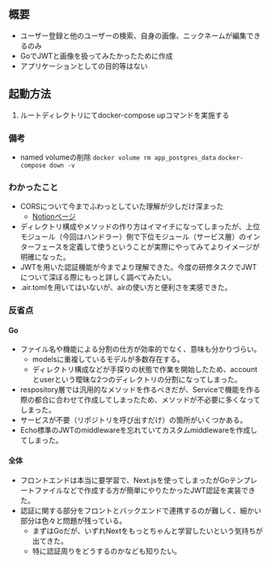 ## 概要
- ユーザー登録と他のユーザーの検索、自身の画像、ニックネームが編集できるのみ
- GoでJWTと画像を扱ってみたかったために作成
- アプリケーションとしての目的等はない

## 起動方法
1. ルートディレクトリにてdocker-compose upコマンドを実施する

### 備考
- named volumeの削除
`docker volume rm app_postgres_data`
`docker-compose down -v`

### わかったこと
- CORSについて今までふわっとしていた理解が少しだけ深まった
  - [Notionページ](https://pinto-waltz-911.notion.site/CORS-86542816a15a486ca2ae4f29f92de5a2)
- ディレクトリ構成やメソッドの作り方はイマイチになってしまったが、上位モジュール（今回はハンドラー）側で下位モジュール（サービス層）のインターフェースを定義して使うということが実際にやってみてよりイメージが明確になった。
- JWTを用いた認証機能が今までより理解できた。今度の研修タスクでJWTについて深ぼる際にもっと詳しく調べてみたい。
- .air.tomlを用いてはいないが、airの使い方と便利さを実感できた。

### 反省点
#### Go
- ファイル名や機能による分割の仕方が効率的でなく、意味も分かりづらい。
  - modelsに重複しているモデルが多数存在する。
  - ディレクトリ構成などが手探りの状態で作業を開始したため、accountとuserという曖昧な2つのディレクトリの分割になってしまった。 
- respository層では汎用的なメソッドを作るべきだが、Serviceで機能を作る際の都合に合わせて作成してしまったため、メソッドが不必要に多くなってしまった。
- サービスが不要（リポジトリを呼び出すだけ）の箇所がいくつかある。
- Echo標準のJWTのmiddlewareを忘れていてカスタムmiddlewareを作成してしまった。

#### 全体
- フロントエンドは本当に要学習で、Next.jsを使ってしまったがGoテンプレートファイルなどで作成する方が簡単にやりたかったJWT認証を実装できた。
- 認証に関する部分をフロントとバックエンドで連携するのが難しく、細かい部分は色々と問題が残っている。
  - まずはGoだが、いずれNextをもっとちゃんと学習したいという気持ちが出てきた。
  - 特に認証周りをどうするのかなども知りたい。
